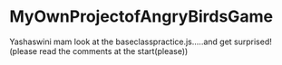 # MyOwnProjectofAngryBirdsGame
Yashaswini mam look at the baseclasspractice.js.....and get surprised! (please read the comments at the start(please))
